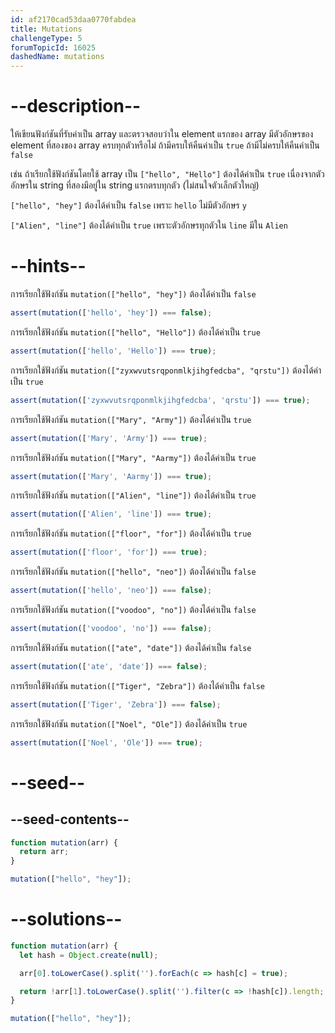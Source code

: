 ```yaml
---
id: af2170cad53daa0770fabdea
title: Mutations
challengeType: 5
forumTopicId: 16025
dashedName: mutations
---
```


# --description--

ให้เขียนฟังก์ชันที่รับค่าเป็น array และตรวจสอบว่าใน element แรกของ array มีตัวอักษรของ element ที่สองของ array ครบทุกตัวหรือไม่ ถ้ามีครบให้คืนค่าเป็น `true`  ถ้ามีไม่ครบให้คืนค่าเป็น `false`

เช่น ถ้าเรียกใช้ฟังก์ชันโดยใช้ array เป็น `["hello", "Hello"]` ต้องได้ค่าเป็น `true` เนื่องจากตัวอักษรใน string ที่สองมีอยู่ใน string แรกตรบทุกตัว (ไม่สนใจตัวเล็กตัวใหญ่)

`["hello", "hey"]` ต้องได้ค่าเป็น `false` เพราะ `hello` ไม่มีตัวอักษร `y`

`["Alien", "line"]` ต้องได้ค่าเป็น `true` เพราะตัวอักษรทุกตัวใน `line` มีใน `Alien`

# --hints--

การเรียกใช้ฟังก์ชัน `mutation(["hello", "hey"])` ต้องได้ค่าเป็น `false`

```js
assert(mutation(['hello', 'hey']) === false);
```

การเรียกใช้ฟังก์ชัน `mutation(["hello", "Hello"])` ต้องได้ค่าเป็น `true`

```js
assert(mutation(['hello', 'Hello']) === true);
```

การเรียกใช้ฟังก์ชัน `mutation(["zyxwvutsrqponmlkjihgfedcba", "qrstu"])` ต้องได้ค่าเป็น `true`

```js
assert(mutation(['zyxwvutsrqponmlkjihgfedcba', 'qrstu']) === true);
```

การเรียกใช้ฟังก์ชัน `mutation(["Mary", "Army"])` ต้องได้ค่าเป็น `true`

```js
assert(mutation(['Mary', 'Army']) === true);
```

การเรียกใช้ฟังก์ชัน `mutation(["Mary", "Aarmy"])` ต้องได้ค่าเป็น `true`

```js
assert(mutation(['Mary', 'Aarmy']) === true);
```

การเรียกใช้ฟังก์ชัน `mutation(["Alien", "line"])` ต้องได้ค่าเป็น `true`

```js
assert(mutation(['Alien', 'line']) === true);
```

การเรียกใช้ฟังก์ชัน `mutation(["floor", "for"])` ต้องได้ค่าเป็น `true`

```js
assert(mutation(['floor', 'for']) === true);
```

การเรียกใช้ฟังก์ชัน `mutation(["hello", "neo"])` ต้องได้ค่าเป็น `false`

```js
assert(mutation(['hello', 'neo']) === false);
```

การเรียกใช้ฟังก์ชัน `mutation(["voodoo", "no"])` ต้องได้ค่าเป็น `false`

```js
assert(mutation(['voodoo', 'no']) === false);
```

การเรียกใช้ฟังก์ชัน `mutation(["ate", "date"])` ต้องได้ค่าเป็น `false`

```js
assert(mutation(['ate', 'date']) === false);
```

การเรียกใช้ฟังก์ชัน `mutation(["Tiger", "Zebra"])` ต้องได้ค่าเป็น `false`

```js
assert(mutation(['Tiger', 'Zebra']) === false);
```

การเรียกใช้ฟังก์ชัน `mutation(["Noel", "Ole"])` ต้องได้ค่าเป็น `true`

```js
assert(mutation(['Noel', 'Ole']) === true);
```

# --seed--

## --seed-contents--

```js
function mutation(arr) {
  return arr;
}

mutation(["hello", "hey"]);
```

# --solutions--

```js
function mutation(arr) {
  let hash = Object.create(null);

  arr[0].toLowerCase().split('').forEach(c => hash[c] = true);

  return !arr[1].toLowerCase().split('').filter(c => !hash[c]).length;
}

mutation(["hello", "hey"]);
```
